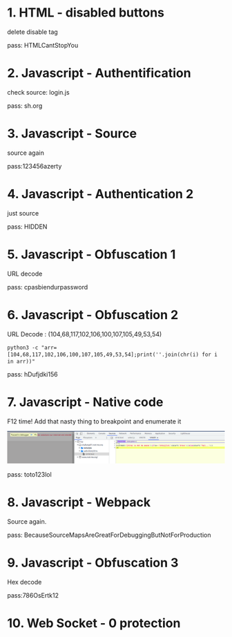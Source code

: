 # 1. HTML - disabled buttons
delete disable tag

pass: HTMLCantStopYou
# 2. Javascript - Authentification
check source: login.js

pass: sh.org
# 3. Javascript - Source
source again

pass:123456azerty
# 4. Javascript - Authentication 2
just source

pass: HIDDEN
# 5. Javascript - Obfuscation 1
URL decode

pass: cpasbiendurpassword
# 6. Javascript - Obfuscation 2
URL Decode : (104,68,117,102,106,100,107,105,49,53,54)
```
python3 -c "arr=[104,68,117,102,106,100,107,105,49,53,54];print(''.join(chr(i) for i in arr))"
```
pass: hDufjdki156
# 7. Javascript - Native code
F12 time! Add that nasty thing to breakpoint and enumerate it

![code](./img/271841248_216660957266114_2808116766952625968_n.png)

pass: toto123lol

# 8. Javascript - Webpack
Source again.

pass: BecauseSourceMapsAreGreatForDebuggingButNotForProduction
# 9. Javascript - Obfuscation 3
Hex decode

pass:786OsErtk12
# 10. Web Socket - 0 protection
